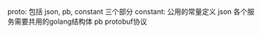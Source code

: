 proto: 包括 json, pb, constant 三个部分
    constant: 公用的常量定义
    json 各个服务需要共用的golang结构体
    pb protobuf协议
